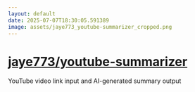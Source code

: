 ```yaml
---
layout: default
date: 2025-07-07T18:30:05.591389
image: assets/jaye773_youtube-summarizer_cropped.png
---
```


# [jaye773/youtube-summarizer](https://github.com/jaye773/youtube-summarizer)

YouTube video link input and AI-generated summary output

